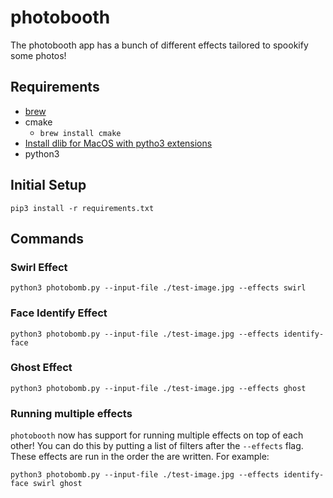 # photobooth

The photobooth app has a bunch of different effects tailored to spookify some photos!

## Requirements
* [brew](https://brew.sh/)
* cmake
  * `brew install cmake`
* [Install dlib for MacOS with pytho3 extensions](https://gist.github.com/ageitgey/629d75c1baac34dfa5ca2a1928a7aeaf)
* python3

## Initial Setup
```
pip3 install -r requirements.txt
```

## Commands
### Swirl Effect
```
python3 photobomb.py --input-file ./test-image.jpg --effects swirl
```

### Face Identify Effect
```
python3 photobomb.py --input-file ./test-image.jpg --effects identify-face
```

### Ghost Effect
```
python3 photobomb.py --input-file ./test-image.jpg --effects ghost
```

### Running multiple effects
`photobooth` now has support for running multiple effects on top of each other! You can do this by putting a list of filters after the `--effects` flag. These effects are run in the order the are written. For example:

```
python3 photobomb.py --input-file ./test-image.jpg --effects identify-face swirl ghost
```
